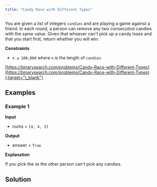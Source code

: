 ```yaml
---
title: "Candy Race with Different Types"
---
```


You are given a list of integers `candies` and are playing a game against a friend. In each round, a person can remove any two consecutive candies with the same value. Given that whoever can't pick up a candy loses and that you start first, return whether you will win.

**Constraints**

- `n ≤ 100,000` where `n` is the length of `candies`

[https://binarysearch.com/problems/Candy-Race-with-Different-Types](https://binarysearch.com/problems/Candy-Race-with-Different-Types){:target="\_blank"}

## Examples

### Example 1

**Input**

- nums = `[4, 4, 3]`

**Output**

- answer = `True`

**Explanation**

If you pick the `4`s the other person can't pick any candies.

## Solution

<script src="https://gist.github.com/yaeba/16da7be5123724fcf6eccc25581cef5a.js?file=Candy-Race-with-Different-Types.py"></script>
